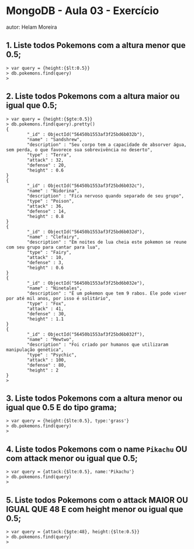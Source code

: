 # MongoDB - Aula 03 - Exercício
autor: Helam Moreira


## 1. Liste todos Pokemons com a altura menor que 0.5;
```
> var query = {height:{$lt:0.5}}
> db.pokemons.find(query)
>

```


## 2. Liste todos Pokemons com a altura maior ou igual que 0.5;
```
> var query = {height:{$gte:0.5}}
> db.pokemons.find(query).pretty()
{
        "_id" : ObjectId("56450b1553af3f25bd6b032b"),
        "name" : "Sandshrew",
        "description" : "Seu corpo tem a capacidade de absorver água, sem perda, o que favorece sua sobrevivência no deserto",
        "type" : "Terra",
        "attack" : 32,
        "defense" : 20,
        "height" : 0.6
}
{
        "_id" : ObjectId("56450b1553af3f25bd6b032c"),
        "name" : "Nidorina",
        "description" : "Fica nervoso quando separado de seu grupo",
        "type" : "Poison",
        "attack" : 36,
        "defense" : 14,
        "height" : 0.8
}
{
        "_id" : ObjectId("56450b1553af3f25bd6b032d"),
        "name" : "Clefairy",
        "description" : "Em noites de lua cheia este pokemon se reune com seu grupo para cantar para lua",
        "type" : "Fairy",
        "attack" : 10,
        "defense" : 3,
        "height" : 0.6
}
{
        "_id" : ObjectId("56450b1553af3f25bd6b032e"),
        "name" : "Ninetales",
        "description" : "É um pokemon que tem 9 rabos. Ele pode viver por até mil anos, por isso é solitário",
        "type" : "Fox",
        "attack" : 41,
        "defense" : 30,
        "height" : 1.1
}
{
        "_id" : ObjectId("56450b1553af3f25bd6b032f"),
        "name" : "Mewtwo",
        "description" : "Foi criado por humanos que utilizaram manipulação genética",
        "type" : "Psychic",
        "attack" : 100,
        "defense" : 80,
        "height" : 2
}
>

```


## 3. Liste todos Pokemons com a altura menor ou igual que 0.5 E do tipo grama;
```
> var query = {height:{$lte:0.5}, type:'grass'}
> db.pokemons.find(query)
>

```


## 4. Liste todos Pokemons com o name `Pikachu` OU com attack menor ou igual que 0.5;
```
> var query = {attack:{$lte:0.5}, name:'Pikachu'}
> db.pokemons.find(query)
>

```


## 5. Liste todos Pokemons com o attack MAIOR OU IGUAL QUE 48 E com  height menor ou igual que 0.5;
```
> var query = {attack:{$gte:48}, height:{$lte:0.5}}
> db.pokemons.find(query)
>

```